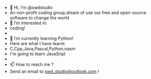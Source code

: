 - 👋 Hi, I’m @swdstudio
- An non-profit coding group,dream of use our free and open-source software to change the world
- 👀 I’m interested in:
- coding!
- 
- 🌱 I’m currently learning Python!
- Here are what I have learnt:
- C,Cpp,Java,Pascal,Python,nasm
- I'm going to learn JavaSript
- 
- 📫 How to reach me ?
- Send an email to <swd_studio@outlook.com> !

<!---
swdstudio/swdstudio is a ✨ special ✨ repository because its `README.md` (this file) appears on your GitHub profile.
You can click the Preview link to take a look at your changes.
--->
